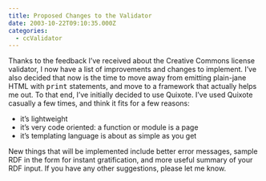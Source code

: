 ```yaml
---
title: Proposed Changes to the Validator
date: 2003-10-22T09:10:35.000Z
categories:
  - ccValidator
---
```

Thanks to the feedback I’ve received about the Creative Commons license validator, I now have a list of improvements and changes to implement. I’ve also decided that now is the time to move away from emitting plain-jane <span class="caps">HTML</span> with <tt class="docutils literal">print</tt> statements, and move to a framework that actually helps me out. To that end, I’ve initially decided to use Quixote. I’ve used Quixote casually a few times, and think it fits for a few reasons:

* it’s lightweight
* it’s very code oriented: a function or module is a page
* it’s templating language is about as simple as you get

New things that will be implemented include better error messages, sample <span class="caps">RDF</span> in the form for instant gratification, and more useful summary of your <span class="caps">RDF</span> input. If you have any other suggestions, please let me know.

